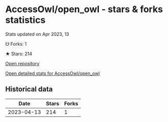 # AccessOwl/open_owl - stars & forks statistics

Stats updated on Apr 2023, 13

☋ Forks: 1

★ Stars: 214

[Open repository](https://github.com/AccessOwl/open_owl)

[Open detailed stats for AccessOwl/open_owl](https://reviewgithub.com/rep/AccessOwl/open_owl)

## Historical data
| Date | Stars | Forks |
|------|-------|-------|
| 2023-04-13 | 214 | 1 | 

